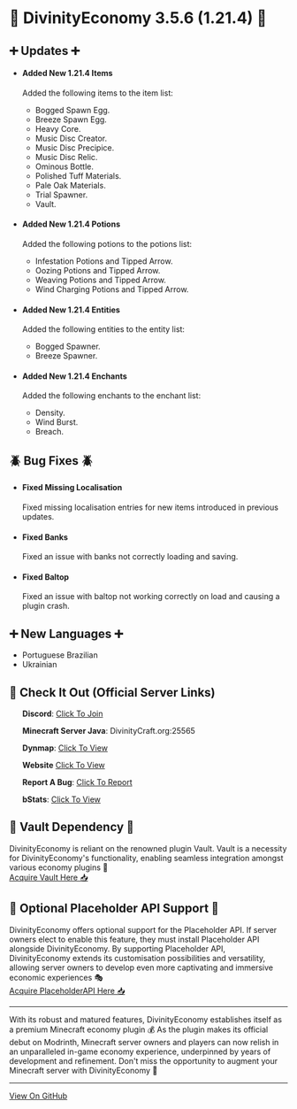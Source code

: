 <h1>🚀 DivinityEconomy 3.5.6 (1.21.4) 🚀</h1>
<h2>➕ Updates ➕</h2>
<ul>
<li>
    <h4>Added New 1.21.4 Items</h4>
    <p>Added the following items to the item list:</p>
    <ul>
        <li>Bogged Spawn Egg.</li>
        <li>Breeze Spawn Egg.</li>
        <li>Heavy Core.</li>
        <li>Music Disc Creator.</li>
        <li>Music Disc Precipice.</li>
        <li>Music Disc Relic.</li>
        <li>Ominous Bottle.</li>
        <li>Polished Tuff Materials.</li>
        <li>Pale Oak Materials.</li>
        <li>Trial Spawner.</li>
        <li>Vault.</li>
    </ul>
</li>
<li>
    <h4>Added New 1.21.4 Potions</h4>
    <p>Added the following potions to the potions list:</p>
    <ul>
        <li>Infestation Potions and Tipped Arrow.</li>
        <li>Oozing Potions and Tipped Arrow.</li>
        <li>Weaving Potions and Tipped Arrow.</li>
        <li>Wind Charging Potions and Tipped Arrow.</li>
    </ul>
</li>
<li>
    <h4>Added New 1.21.4 Entities</h4>
    <p>Added the following entities to the entity list:</p>
    <ul>
        <li>Bogged Spawner.</li>
        <li>Breeze Spawner.</li>
    </ul>
</li>
<li>
    <h4>Added New 1.21.4 Enchants</h4>
    <p>Added the following enchants to the enchant list:</p>
    <ul>
        <li>Density.</li>
        <li>Wind Burst.</li>
        <li>Breach.</li>
    </ul>
</li>
</ul>
<h2>🪲 Bug Fixes 🪲</h2>
<ul>
<li>
    <h4>Fixed Missing Localisation</h4>
    <p>Fixed missing localisation entries for new items introduced in previous updates.</p>
</li>
<li>
    <h4>Fixed Banks</h4>
    <p>Fixed an issue with banks not correctly loading and saving.</p>
</li>
<li>
    <h4>Fixed Baltop</h4>
    <p>Fixed an issue with baltop not working correctly on load and causing a plugin crash.</p>
</li>
</ul>
<h2>➕ New Languages ➕</h2>
<ul>
<li>Portuguese Brazilian</li>
<li>Ukrainian</li>
</ul>
<h2>🚀 Check It Out (Official Server Links)</h2>
<ul>
    <p><strong>Discord</strong>: <a href="https://discord.com/invite/K7DY6UD" target="_blank" rel="noopener noreferrer">Click To Join</a></p>
    <p><strong>Minecraft Server Java</strong>: DivinityCraft.org:25565</p>
    <p><strong>Dynmap</strong>: <a href="http://Play.DivinityCraft.org:25566" target="_blank" rel="noopener noreferrer">Click To View</a></p>
    <p><strong>Website</strong> <a href="http://DivinityCraft.org" target="_blank" rel="noopener noreferrer">Click To View</a></p>
    <p><strong>Report A Bug</strong>: <a href="https://github.com/HTTPStanley/DivinityEconomy/issues" target="_blank" rel="noopener noreferrer">Click To Report</a></p>
    <p><strong>bStats</strong>: <a href="https://bstats.org/plugin/bukkit/Divinity%20Economy/22013" target="_blank" rel="noopener noreferrer">Click To View</a></p>
</ul>
<h2>💾 Vault Dependency 💾</h2>
<p>DivinityEconomy is reliant on the renowned plugin Vault. Vault is a necessity for DivinityEconomy's functionality, enabling seamless integration amongst various economy plugins 🔁<br><a href="https://www.spigotmc.org/resources/vault.34315/" target="_blank" rel="noopener noreferrer">Acquire Vault Here 📥</a></p>
<h2>🔌 Optional Placeholder API Support 🔌</h2>
<p>DivinityEconomy offers optional support for the Placeholder API. If server owners elect to enable this feature, they must install Placeholder API alongside DivinityEconomy. By supporting Placeholder API, DivinityEconomy extends its customisation possibilities and versatility, allowing server owners to develop even more captivating and immersive economic experiences 🎭<br><a href="https://www.spigotmc.org/resources/placeholderapi.6245" target="_blank" rel="noopener noreferrer">Acquire PlaceholderAPI Here 📥</a></p>
<hr>
<p>With its robust and matured features, DivinityEconomy establishes itself as a premium Minecraft economy plugin 💰 As the plugin makes its official debut on Modrinth, Minecraft server owners and players can now relish in an unparalleled in-game economy experience, underpinned by years of development and refinement. Don't miss the opportunity to augment your Minecraft server with DivinityEconomy 🎉</p>
<hr>
<a href="https://github.com/HTTPStanley/DivinityEconomy" target="_blank" rel="noopener noreferrer">View On GitHub</a>